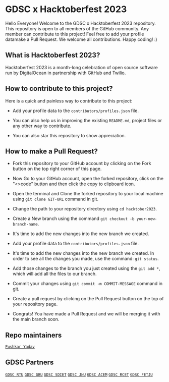 # GDSC x Hacktoberfest 2023

Hello Everyone! Welcome to the GDSC x Hacktoberfest 2023 repository. This repository is open to all members of the GitHub community. Any member can contribute to this project! Feel free to add your profile datamake a Pull Request. We welcome all contributions. Happy coding! :)

## What is Hacktoberfest 2023?

Hacktoberfest 2023 is a month-long celebration of open source software run by DigitalOcean in partnership with GitHub and Twilio.

## How to contribute to this project?

Here is a quick and painless way to contribute to this project:

- Add your profile data to the `contributors/profiles.json` file.

- You can also help us in improving the existing `README.md`, project files or any other way to contribute.

- You can also star this repository to show appreciation.

## How to make a Pull Request?

- Fork this repository to your GitHub account by clicking on the Fork button on the top right corner of this page.

- Now Go to your GitHub account, open the forked repository, click on the "<>code" button and then click the copy to clipboard icon.

- Open the terminal and Clone the forked repository to your local machine using `git clone GIT-URL` command in git.

- Change the path to your repository directory using `cd hacktober2023`.

- Create a New branch using the command `git checkout -b your-new-branch-name`.

- It's time to add the new changes into the new branch we created.

- Add your profile data to the `contributors/profiles.json` file.

- It's time to add the new changes into the new branch we created. In order to see all the changes you made, use the command: `git status`.

- Add those changes to the branch you just created using the `git add *`, which will add all the files to our branch.

- Commit your changes using `git commit -m COMMIT-MESSAGE` command in git.

- Create a pull request by clicking on the Pull Request button on the top of your repository page.

- Congrats! You have made a Pull Request and we will be merging it with the main branch soon.

## Repo maintainers

[`Pushkar Yadav`](https://github.com/pushkarydv)

## GDSC Partners

[`GDSC RTU`](https://gdsc.community.dev/rajasthan-technical-university-kota/)
[`GDSC GBU`](https://gdsc.community.dev/gautam-buddha-university-greater-noida/)
[`GDSC SDIET`](https://gdsc.community.dev/satyug-darshan-institute-of-engineering-technology/)
[`GDSC JNU`](https://gdsc.community.dev/jawaharlal-nehru-university-delhi/)
[`GDSC ACEM`](https://gdsc.community.dev/jawaharlal-nehru-university-delhi/)
[`GDSC RCET`](https://gdsc.community.dev/jawaharlal-nehru-university-delhi/)
[`GDSC FETJU`](https://gdsc.community.dev/fet-jain-university-bengaluru/)
